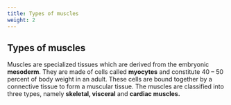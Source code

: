 ```yaml
---
title: Types of muscles
weight: 2
---
```


## Types of muscles

 Muscles are specialized tissues which are derived from the embryonic **mesoderm**. They are made of cells called **myocytes** and constitute 40 – 50 percent of body weight in an adult. These cells are bound together by a connective tissue to form a muscular tissue. The muscles are classified into three types, namely **skeletal, visceral** and **cardiac muscles.**

